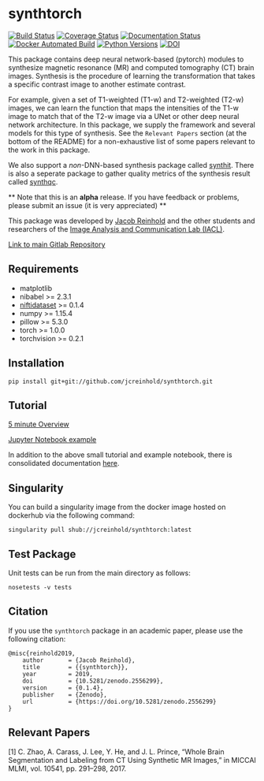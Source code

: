 synthtorch
=======================

[![Build Status](https://travis-ci.org/jcreinhold/synthtorch.svg?branch=master)](https://travis-ci.org/jcreinhold/synthtorch)
[![Coverage Status](https://coveralls.io/repos/github/jcreinhold/synthtorch/badge.svg?branch=master)](https://coveralls.io/github/jcreinhold/synthtorch?branch=master)
[![Documentation Status](https://readthedocs.org/projects/synthtorch/badge/?version=latest)](http://synthtorch.readthedocs.io/en/latest/)
[![Docker Automated Build](https://img.shields.io/docker/build/jcreinhold/synthtorch.svg)](https://hub.docker.com/r/jcreinhold/synthtorch/)
[![Python Versions](https://img.shields.io/badge/python-3.6%20%7C%203.7-blue.svg)](https://www.python.org/downloads/release/python-360/)
[![DOI](https://zenodo.org/badge/155944524.svg)](https://zenodo.org/badge/latestdoi/155944524)

This package contains deep neural network-based (pytorch) modules to synthesize magnetic resonance (MR) and computed 
tomography (CT) brain images. Synthesis is the procedure of learning the transformation that takes a specific contrast image to another estimate contrast.

For example, given a set of T1-weighted (T1-w) and T2-weighted (T2-w) images, we can learn the function that maps the intensities of the
T1-w image to match that of the T2-w image via a UNet or other deep neural network architecture. In this package, we supply 
the framework and several models for this type of synthesis. See the `Relevant Papers` section (at the bottom of 
the README) for a non-exhaustive list of some papers relevant to the work in this package.

We also support a *non*-DNN-based synthesis package called [synthit](https://gitlab.com/jcreinhold/synthit).
There is also a seperate package to gather quality metrics of the synthesis result called [synthqc](https://gitlab.com/jcreinhold/synthqc).

** Note that this is an **alpha** release. If you have feedback or problems, please submit an issue (it is very appreciated) **

This package was developed by [Jacob Reinhold](https://jcreinhold.github.io) and the other students and researchers of the 
[Image Analysis and Communication Lab (IACL)](http://iacl.ece.jhu.edu/index.php/Main_Page).

[Link to main Gitlab Repository](https://gitlab.com/jcreinhold/synthtorch)

Requirements
------------

- matplotlib
- nibabel >= 2.3.1
- [niftidataset](https://github.com/jcreinhold/niftidataset) >= 0.1.4
- numpy >= 1.15.4
- pillow >= 5.3.0
- torch >= 1.0.0
- torchvision >= 0.2.1

Installation
------------

    pip install git+git://github.com/jcreinhold/synthtorch.git

Tutorial
--------

[5 minute Overview](https://github.com/jcreinhold/synthtorch/blob/master/tutorials/5min_tutorial.md)

[Jupyter Notebook example](https://nbviewer.jupyter.org/github/jcreinhold/synthtorch/blob/master/tutorials/tutorial.ipynb)

In addition to the above small tutorial and example notebook, there is consolidated documentation [here](https://synthtorch.readthedocs.io/en/latest/).

Singularity
-----------

You can build a singularity image from the docker image hosted on dockerhub via the following command:

    singularity pull shub://jcreinhold/synthtorch:latest

Test Package
------------

Unit tests can be run from the main directory as follows:

    nosetests -v tests

Citation
--------

If you use the `synthtorch` package in an academic paper, please use the following citation:

    @misc{reinhold2019,
        author       = {Jacob Reinhold},
        title        = {{synthtorch}},
        year         = 2019,
        doi          = {10.5281/zenodo.2556299},
        version      = {0.1.4},
        publisher    = {Zenodo},
        url          = {https://doi.org/10.5281/zenodo.2556299}
    }
    
Relevant Papers
---------------

[1] C. Zhao, A. Carass, J. Lee, Y. He, and J. L. Prince, “Whole Brain Segmentation and Labeling from CT Using Synthetic MR Images,” in MICCAI MLMI, vol. 10541, pp. 291–298, 2017.
